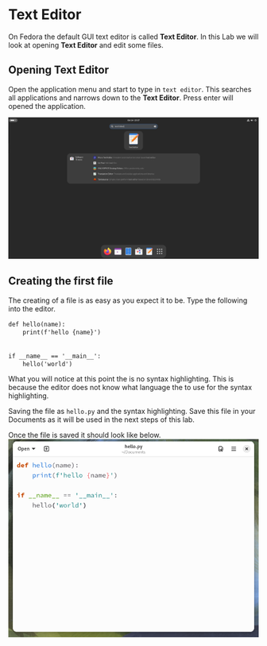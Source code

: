 # Text Editor

On Fedora the default GUI text editor is called **Text Editor**.
In this Lab we will look at opening **Text Editor** and edit some files.

## Opening **Text Editor**

Open the application menu and start to type in `text editor`.
This searches all applications and narrows down to the **Text Editor**.
Press enter will opened the application. 

![Opening Text Editor](img/text_editor_open.png)

## Creating the first file

The creating of a file is as easy as you expect it to be.
Type the following into the editor.

```
def hello(name):
    print(f'hello {name}')


if __name__ == '__main__':
    hello('world')
```

What you will notice at this point the is no syntax highlighting.
This is because the editor does not know what language the to use for the syntax highlighting.

Saving the file as `hello.py` and the syntax highlighting.
Save this file in your Documents as it will be used in the next steps of this lab.

Once the file is saved it should look like below.
![Text editor syntax highlight](img/basic_text_editor.png)
